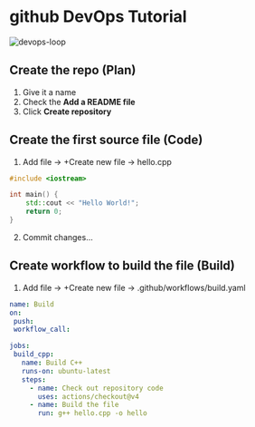 # github DevOps Tutorial
![devops-loop](https://github.com/user-attachments/assets/a1ab7fdc-2dc6-4b83-ab5f-7d0520d5a630)

## Create the repo (Plan)
1. Give it a name
2. Check the **Add a README file**
3. Click **Create repository**

## Create the first source file (Code)
1. Add file -> +Create new file -> hello.cpp
```C++
#include <iostream>

int main() {
    std::cout << "Hello World!";
    return 0;
}
```
2. Commit changes...

## Create workflow to build the file (Build)
1. Add file -> +Create new file -> .github/workflows/build.yaml
```yaml
name: Build 
on: 
 push: 
 workflow_call:

jobs:
 build_cpp:
   name: Build C++
   runs-on: ubuntu-latest
   steps:
     - name: Check out repository code
       uses: actions/checkout@v4
     - name: Build the file
       run: g++ hello.cpp -o hello
```



